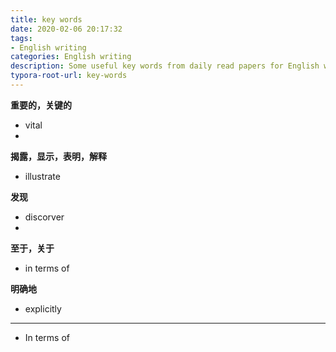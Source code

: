 ```yaml
---
title: key words
date: 2020-02-06 20:17:32
tags:
- English writing
categories: English writing
description: Some useful key words from daily read papers for English writing.
typora-root-url: key-words
---
```


<!-- more --> 

**重要的，关键的**

- vital
- 



**揭露，显示，表明，解释**

- illustrate

**发现**

- discorver
- 

**至于，关于**

- in terms of 

**明确地**

- explicitly

****



- In terms of


